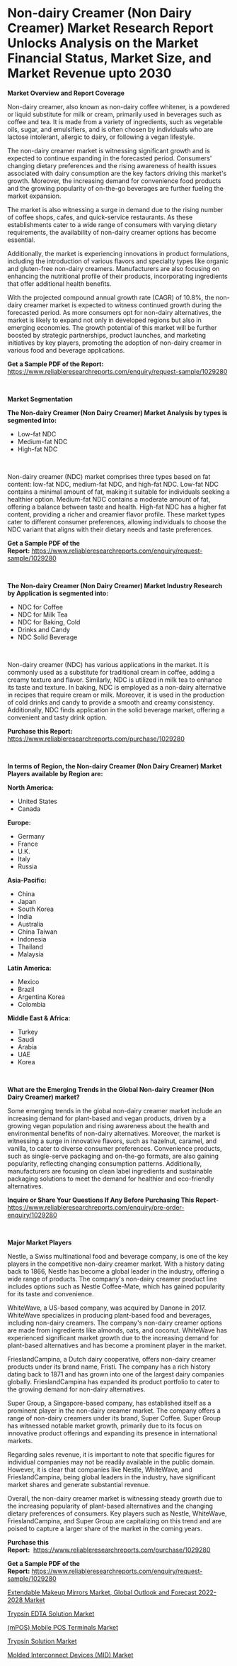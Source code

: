 <p><h1>Non-dairy Creamer (Non Dairy Creamer) Market Research Report Unlocks Analysis on the Market Financial Status, Market Size, and Market Revenue upto 2030</h1></p><p><strong>Market Overview and Report Coverage</strong></p>
<p><p>Non-dairy creamer, also known as non-dairy coffee whitener, is a powdered or liquid substitute for milk or cream, primarily used in beverages such as coffee and tea. It is made from a variety of ingredients, such as vegetable oils, sugar, and emulsifiers, and is often chosen by individuals who are lactose intolerant, allergic to dairy, or following a vegan lifestyle.</p><p>The non-dairy creamer market is witnessing significant growth and is expected to continue expanding in the forecasted period. Consumers' changing dietary preferences and the rising awareness of health issues associated with dairy consumption are the key factors driving this market's growth. Moreover, the increasing demand for convenience food products and the growing popularity of on-the-go beverages are further fueling the market expansion.</p><p>The market is also witnessing a surge in demand due to the rising number of coffee shops, cafes, and quick-service restaurants. As these establishments cater to a wide range of consumers with varying dietary requirements, the availability of non-dairy creamer options has become essential.</p><p>Additionally, the market is experiencing innovations in product formulations, including the introduction of various flavors and specialty types like organic and gluten-free non-dairy creamers. Manufacturers are also focusing on enhancing the nutritional profile of their products, incorporating ingredients that offer additional health benefits.</p><p>With the projected compound annual growth rate (CAGR) of 10.8%, the non-dairy creamer market is expected to witness continued growth during the forecasted period. As more consumers opt for non-dairy alternatives, the market is likely to expand not only in developed regions but also in emerging economies. The growth potential of this market will be further boosted by strategic partnerships, product launches, and marketing initiatives by key players, promoting the adoption of non-dairy creamer in various food and beverage applications.</p></p>
<p><strong>Get a Sample PDF of the Report:</strong> <a href="https://www.reliableresearchreports.com/enquiry/request-sample/1029280">https://www.reliableresearchreports.com/enquiry/request-sample/1029280</a></p>
<p>&nbsp;</p>
<p><strong>Market Segmentation</strong></p>
<p><strong>The Non-dairy Creamer (Non Dairy Creamer) Market Analysis by types is segmented into:</strong></p>
<p><ul><li>Low-fat NDC</li><li>Medium-fat NDC</li><li>High-fat NDC</li></ul></p>
<p>&nbsp;</p>
<p><p>Non-dairy creamer (NDC) market comprises three types based on fat content: low-fat NDC, medium-fat NDC, and high-fat NDC. Low-fat NDC contains a minimal amount of fat, making it suitable for individuals seeking a healthier option. Medium-fat NDC contains a moderate amount of fat, offering a balance between taste and health. High-fat NDC has a higher fat content, providing a richer and creamier flavor profile. These market types cater to different consumer preferences, allowing individuals to choose the NDC variant that aligns with their dietary needs and taste preferences.</p></p>
<p><strong>Get a Sample PDF of the Report:</strong>&nbsp;<a href="https://www.reliableresearchreports.com/enquiry/request-sample/1029280">https://www.reliableresearchreports.com/enquiry/request-sample/1029280</a></p>
<p>&nbsp;</p>
<p><strong>The Non-dairy Creamer (Non Dairy Creamer) Market Industry Research by Application is segmented into:</strong></p>
<p><ul><li>NDC for Coffee</li><li>NDC for Milk Tea</li><li>NDC for Baking, Cold</li><li>Drinks and Candy</li><li>NDC Solid Beverage</li></ul></p>
<p>&nbsp;</p>
<p><p>Non-dairy creamer (NDC) has various applications in the market. It is commonly used as a substitute for traditional cream in coffee, adding a creamy texture and flavor. Similarly, NDC is utilized in milk tea to enhance its taste and texture. In baking, NDC is employed as a non-dairy alternative in recipes that require cream or milk. Moreover, it is used in the production of cold drinks and candy to provide a smooth and creamy consistency. Additionally, NDC finds application in the solid beverage market, offering a convenient and tasty drink option.</p></p>
<p><strong>Purchase this Report:</strong>&nbsp; <a href="https://www.reliableresearchreports.com/purchase/1029280">https://www.reliableresearchreports.com/purchase/1029280</a></p>
<p>&nbsp;</p>
<p><strong>In terms of Region, the Non-dairy Creamer (Non Dairy Creamer) Market Players available by Region are:</strong></p>
<p>
    <p> <strong> North America: </strong>
        <ul>
            <li>United States</li>
            <li>Canada</li>
        </ul>
        </p> 
    <p> <strong> Europe: </strong>
        <ul>
            <li>Germany</li>
            <li>France</li>
            <li>U.K.</li>
            <li>Italy</li>
            <li>Russia</li>
        </ul>
        </p> 
    <p> <strong> Asia-Pacific: </strong>
        <ul>
            <li>China</li>
            <li>Japan</li>
            <li>South Korea</li>
            <li>India</li>
            <li>Australia</li>
            <li>China Taiwan</li>
            <li>Indonesia</li>
            <li>Thailand</li>
            <li>Malaysia</li>
        </ul>
        </p> 
    <p> <strong> Latin America: </strong>
        <ul>
            <li>Mexico</li>
            <li>Brazil</li>
            <li>Argentina Korea</li>
            <li>Colombia</li>
        </ul>
        </p> 
    <p> <strong> Middle East & Africa: </strong>
        <ul>
            <li>Turkey</li>
            <li>Saudi</li>
            <li>Arabia</li>
            <li>UAE</li>
            <li>Korea</li>
        </ul>
    </p>
    </p>
<p>&nbsp;</p>
<p><strong>What are the Emerging Trends in the Global Non-dairy Creamer (Non Dairy Creamer) market?</strong></p>
<p><p>Some emerging trends in the global non-dairy creamer market include an increasing demand for plant-based and vegan products, driven by a growing vegan population and rising awareness about the health and environmental benefits of non-dairy alternatives. Moreover, the market is witnessing a surge in innovative flavors, such as hazelnut, caramel, and vanilla, to cater to diverse consumer preferences. Convenience products, such as single-serve packaging and on-the-go formats, are also gaining popularity, reflecting changing consumption patterns. Additionally, manufacturers are focusing on clean label ingredients and sustainable packaging solutions to meet the demand for healthier and eco-friendly alternatives.</p></p>
<p><strong>Inquire or Share Your Questions If Any Before Purchasing This Report</strong>- <a href="https://www.reliableresearchreports.com/enquiry/pre-order-enquiry/1029280">https://www.reliableresearchreports.com/enquiry/pre-order-enquiry/1029280</a></p>
<p>&nbsp;</p>
<p><strong>Major Market Players</strong></p>
<p><p>Nestle, a Swiss multinational food and beverage company, is one of the key players in the competitive non-dairy creamer market. With a history dating back to 1866, Nestle has become a global leader in the industry, offering a wide range of products. The company's non-dairy creamer product line includes options such as Nestle Coffee-Mate, which has gained popularity for its taste and convenience.</p><p>WhiteWave, a US-based company, was acquired by Danone in 2017. WhiteWave specializes in producing plant-based food and beverages, including non-dairy creamers. The company's non-dairy creamer options are made from ingredients like almonds, oats, and coconut. WhiteWave has experienced significant market growth due to the increasing demand for plant-based alternatives and has become a prominent player in the market.</p><p>FrieslandCampina, a Dutch dairy cooperative, offers non-dairy creamer products under its brand name, Fristi. The company has a rich history dating back to 1871 and has grown into one of the largest dairy companies globally. FrieslandCampina has expanded its product portfolio to cater to the growing demand for non-dairy alternatives.</p><p>Super Group, a Singapore-based company, has established itself as a prominent player in the non-dairy creamer market. The company offers a range of non-dairy creamers under its brand, Super Coffee. Super Group has witnessed notable market growth, primarily due to its focus on innovative product offerings and expanding its presence in international markets.</p><p>Regarding sales revenue, it is important to note that specific figures for individual companies may not be readily available in the public domain. However, it is clear that companies like Nestle, WhiteWave, and FrieslandCampina, being global leaders in the industry, have significant market shares and generate substantial revenue.</p><p>Overall, the non-dairy creamer market is witnessing steady growth due to the increasing popularity of plant-based alternatives and the changing dietary preferences of consumers. Key players such as Nestle, WhiteWave, FrieslandCampina, and Super Group are capitalizing on this trend and are poised to capture a larger share of the market in the coming years.</p></p>
<p><strong>Purchase this Report:</strong>&nbsp;&nbsp;<a href="https://www.reliableresearchreports.com/purchase/1029280">https://www.reliableresearchreports.com/purchase/1029280</a></p>
<p></p>
<p><strong>Get a Sample PDF of the Report:</strong>&nbsp;<a href="https://www.reliableresearchreports.com/enquiry/request-sample/1029280">https://www.reliableresearchreports.com/enquiry/request-sample/1029280</a></p>
<p><p><a href="https://medium.com/@henrykihn/extendable-makeup-mirrors-market-global-outlook-and-forecast-2022-2028-market-size-growth-c497ed7ea36d">Extendable Makeup Mirrors Market, Global Outlook and Forecast 2022-2028 Market</a></p><p><a href="https://www.linkedin.com/pulse/decoding-trypsin-edta-solution-market-deep-dive-latest-trends-ebfsc/">Trypsin EDTA Solution Market</a></p><p><a href="https://issuu.com/reportprime-2/docs/mpos-mobile-pos-terminals-market-size-2030.pptx?fr=xKAE9_zU1NQ">(mPOS) Mobile POS Terminals Market</a></p><p><a href="https://www.linkedin.com/pulse/decoding-trypsin-solution-market-deep-dive-latest-trends-m2xpc/">Trypsin Solution Market</a></p><p><a href="https://issuu.com/reportprime-2/docs/molded-interconnect-devices-mid-market-size-2030.p?fr=xKAE9_zU1NQ">Molded Interconnect Devices (MID) Market</a></p></p>